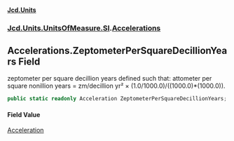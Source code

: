 #### [Jcd.Units](index.md 'index')
### [Jcd.Units.UnitsOfMeasure.SI](Jcd.Units.UnitsOfMeasure.SI.md 'Jcd.Units.UnitsOfMeasure.SI').[Accelerations](Accelerations.md 'Jcd.Units.UnitsOfMeasure.SI.Accelerations')

## Accelerations.ZeptometerPerSquareDecillionYears Field

zeptometer per square decillion years defined such that: attometer per square nonillion years = zm/decillion yr² ×
(1.0/1000.0)/((1000.0)*(1000.0)).

```csharp
public static readonly Acceleration ZeptometerPerSquareDecillionYears;
```

#### Field Value
[Acceleration](Acceleration.md 'Jcd.Units.UnitTypes.Acceleration')